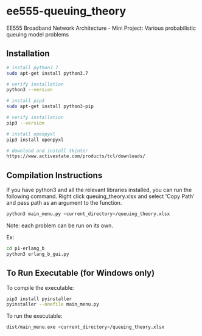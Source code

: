 # ee555-queuing_theory
EE555 Broadband Network Architecture - Mini Project: Various probabilistic queuing model problems 

## Installation
```bash
# install python3.7
sudo apt-get install python3.7

# verify installation
python3 --version

# install pip3
sudo apt-get install python3-pip

# verify installation
pip3 --version

# install openpyxl
pip3 install openpyxl

# download and install tkinter
https://www.activestate.com/products/tcl/downloads/
```

## Compilation Instructions

If you have python3 and all the relevant libraries installed, you can run the following command. Right click queuing_theory.xlsx and select 'Copy Path' and pass path as an argument to the function.

```bash
python3 main_menu.py <current_directory>/queuing_theory.xlsx
```

Note: each problem can be run on its own.

Ex:
```bash
cd p1-erlang_b
python3 erlang_b_gui.py
```

## To Run Executable (for Windows only)
To compile the executable:
```bash
pip3 install pyinstaller
pyinstaller --onefile main_menu.py
```

To run the executable:
```bash
dist/main_menu.exe <current_directory>/queuing_theory.xlsx
```

